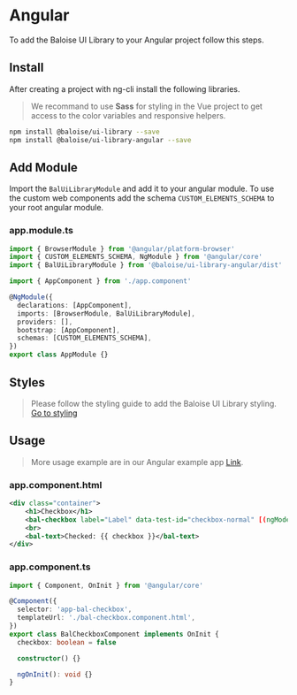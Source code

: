 # Angular

To add the Baloise UI Library to your Angular project follow this steps.

## Install

After creating a project with ng-cli install the following libraries.

> We recommand to use **Sass** for styling in the Vue project to get access to the color variables and responsive helpers.

```bash
npm install @baloise/ui-library --save
npm install @baloise/ui-library-angular --save
```

## Add Module

Import the `BalUiLibraryModule` and add it to your angular module. To use the custom web components add the schema `CUSTOM_ELEMENTS_SCHEMA` to your root angular module.

### app.module.ts

```typescript
import { BrowserModule } from '@angular/platform-browser'
import { CUSTOM_ELEMENTS_SCHEMA, NgModule } from '@angular/core'
import { BalUiLibraryModule } from '@baloise/ui-library-angular/dist'

import { AppComponent } from './app.component'

@NgModule({
  declarations: [AppComponent],
  imports: [BrowserModule, BalUiLibraryModule],
  providers: [],
  bootstrap: [AppComponent],
  schemas: [CUSTOM_ELEMENTS_SCHEMA],
})
export class AppModule {}
```

## Styles

> Please follow the styling guide to add the Baloise UI Library styling. [Go to styling](introduction/styling.md)

## Usage

> More usage example are in our Angular example app [Link](https://github.com/baloise/ui-library/tree/master/examples/angular).

### app.component.html

```xml
<div class="container">
    <h1>Checkbox</h1>
    <bal-checkbox label="Label" data-test-id="checkbox-normal" [(ngModel)]="checkbox"></bal-checkbox>
    <br>
    <bal-text>Checked: {{ checkbox }}</bal-text>
</div>
```

### app.component.ts

```typescript
import { Component, OnInit } from '@angular/core'

@Component({
  selector: 'app-bal-checkbox',
  templateUrl: './bal-checkbox.component.html',
})
export class BalCheckboxComponent implements OnInit {
  checkbox: boolean = false

  constructor() {}

  ngOnInit(): void {}
}
```
